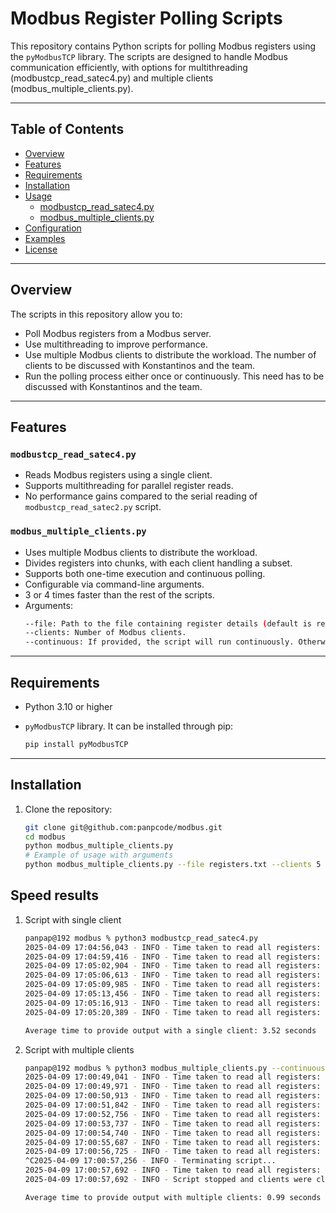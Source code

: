 # Modbus Register Polling Scripts

This repository contains Python scripts for polling Modbus registers using the `pyModbusTCP` library. The scripts are designed to handle Modbus communication efficiently, with options for multithreading (modbustcp_read_satec4.py) and multiple clients (modbus_multiple_clients.py).

---

## Table of Contents
- [Overview](#overview)
- [Features](#features)
- [Requirements](#requirements)
- [Installation](#installation)
- [Usage](#usage)
  - [modbustcp_read_satec4.py](#modbustcp_read_satec4py)
  - [modbus_multiple_clients.py](#modbus_multiple_clientspy)
- [Configuration](#configuration)
- [Examples](#examples)
- [License](#license)

---

## Overview

The scripts in this repository allow you to:
- Poll Modbus registers from a Modbus server.
- Use multithreading to improve performance.
- Use multiple Modbus clients to distribute the workload. The number of clients to be discussed with Konstantinos and the team.
- Run the polling process either once or continuously. This need has to be discussed with Konstantinos and the team.

---

## Features

### `modbustcp_read_satec4.py`
- Reads Modbus registers using a single client.
- Supports multithreading for parallel register reads.
- No performance gains compared to the serial reading of `modbustcp_read_satec2.py` script.

### `modbus_multiple_clients.py`
- Uses multiple Modbus clients to distribute the workload.
- Divides registers into chunks, with each client handling a subset.
- Supports both one-time execution and continuous polling.
- Configurable via command-line arguments.
- 3 or 4 times faster than the rest of the scripts.
- Arguments:
  ```bash
  --file: Path to the file containing register details (default is registers.txt).
  --clients: Number of Modbus clients.
  --continuous: If provided, the script will run continuously. Otherwise once.
  ```

---

## Requirements

- Python 3.10 or higher
- `pyModbusTCP` library. It can be installed through pip:
  
  ```bash
  pip install pyModbusTCP

---

## Installation

1. Clone the repository:
   ```bash
   git clone git@github.com:panpcode/modbus.git
   cd modbus
   python modbus_multiple_clients.py
   # Example of usage with arguments
   python modbus_multiple_clients.py --file registers.txt --clients 5 --continuous


## Speed results

1. Script with single client

    ```bash
    panpap@192 modbus % python3 modbustcp_read_satec4.py
    2025-04-09 17:04:56,043 - INFO - Time taken to read all registers: 3.85 seconds
    2025-04-09 17:04:59,416 - INFO - Time taken to read all registers: 3.37 seconds
    2025-04-09 17:05:02,904 - INFO - Time taken to read all registers: 3.49 seconds
    2025-04-09 17:05:06,613 - INFO - Time taken to read all registers: 3.71 seconds
    2025-04-09 17:05:09,985 - INFO - Time taken to read all registers: 3.37 seconds
    2025-04-09 17:05:13,456 - INFO - Time taken to read all registers: 3.47 seconds
    2025-04-09 17:05:16,913 - INFO - Time taken to read all registers: 3.46 seconds
    2025-04-09 17:05:20,389 - INFO - Time taken to read all registers: 3.48 seconds

    Average time to provide output with a single client: 3.52 seconds

2. Script with multiple clients

    ```bash
    panpap@192 modbus % python3 modbus_multiple_clients.py --continuous
    2025-04-09 17:00:49,041 - INFO - Time taken to read all registers: 1.21 seconds
    2025-04-09 17:00:49,971 - INFO - Time taken to read all registers: 0.93 seconds
    2025-04-09 17:00:50,913 - INFO - Time taken to read all registers: 0.94 seconds
    2025-04-09 17:00:51,842 - INFO - Time taken to read all registers: 0.93 seconds
    2025-04-09 17:00:52,756 - INFO - Time taken to read all registers: 0.91 seconds
    2025-04-09 17:00:53,737 - INFO - Time taken to read all registers: 0.98 seconds
    2025-04-09 17:00:54,740 - INFO - Time taken to read all registers: 1.00 seconds
    2025-04-09 17:00:55,687 - INFO - Time taken to read all registers: 0.95 seconds
    2025-04-09 17:00:56,725 - INFO - Time taken to read all registers: 1.04 seconds
    ^C2025-04-09 17:00:57,256 - INFO - Terminating script...
    2025-04-09 17:00:57,692 - INFO - Time taken to read all registers: 0.97 seconds
    2025-04-09 17:00:57,692 - INFO - Script stopped and clients were closed.

    Average time to provide output with multiple clients: 0.99 seconds


